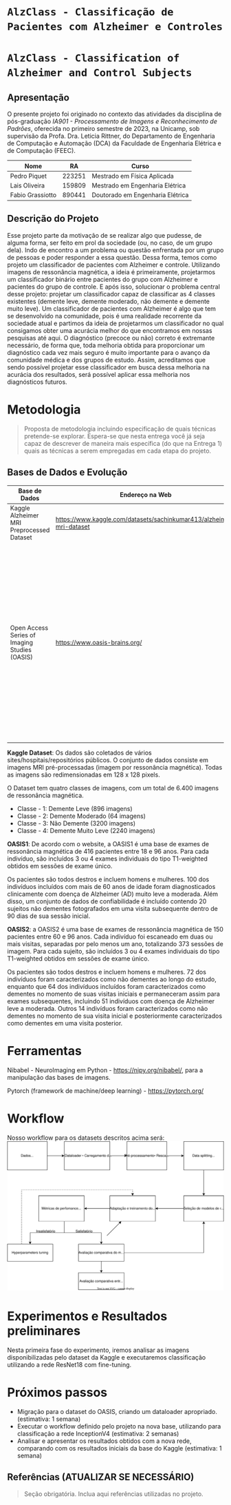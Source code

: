 # `AlzClass - Classificação de Pacientes com Alzheimer e Controles`
# `AlzClass - Classification of Alzheimer and Control Subjects`

## Apresentação

O presente projeto foi originado no contexto das atividades da disciplina de pós-graduação *IA901 - Processamento de Imagens e Reconhecimento de Padrões*, 
oferecida no primeiro semestre de 2023, na Unicamp, sob supervisão da Profa. Dra. Leticia Rittner, do Departamento de Engenharia de Computação e Automação (DCA) da Faculdade de Engenharia Elétrica e de Computação (FEEC).

|Nome  | RA | Curso|
|--|--|--|
| Pedro Piquet | 223251 | Mestrado em Física Aplicada |
| Lais Oliveira  | 159809  | Mestrado em Engenharia Elétrica |
| Fabio Grassiotto  | 890441  | Doutorado em Engenharia Elétrica |


## Descrição do Projeto
Esse projeto parte da motivação de se realizar algo que pudesse, de alguma forma, ser feito em prol da sociedade (ou, no caso, de um grupo dela). Indo de encontro a um problema ou questão enfrentada por um grupo de pessoas e poder responder a essa questão. Dessa forma, temos como projeto um classificador de pacientes com Alzheimer e controle. Utilizando imagens de ressonância magnética, a ideia é primeiramente, projetarmos um classificador binário entre pacientes do grupo com Alzheimer e pacientes do grupo de controle. E após isso, solucionar o problema central desse projeto: projetar um classificador capaz de classificar as 4 classes existentes (demente leve, demente moderado, não demente e demente muito leve).
Um classificador de pacientes com Alzheimer é algo que tem se desenvolvido na comunidade, pois é uma realidade recorrente da sociedade atual e partimos da ideia de projetarmos um classificador no qual consigamos obter uma acurácia melhor do que encontramos em nossas pesquisas até aqui. O diagnóstico (precoce ou não) correto é extremante necessário, de forma que, toda melhoria obtida para proporcionar um diagnóstico cada vez mais seguro é muito importante para o avanço da comunidade médica e dos grupos de estudo. Assim, acreditamos que sendo possível projetar esse classificador em busca dessa melhoria na acurácia dos resultados, será possível aplicar essa melhoria nos diagnósticos futuros.

# Metodologia
> Proposta de metodologia incluindo especificação de quais técnicas pretende-se explorar. Espera-se que nesta entrega você já seja capaz de descrever de maneira mais específica (do que na Entrega 1) quais as técnicas a serem empregadas em cada etapa do projeto.


## Bases de Dados e Evolução

Base de Dados | Endereço na Web | Resumo descritivo
----- | ----- | -----
Kaggle Alzheimer MRI Preprocessed Dataset | https://www.kaggle.com/datasets/sachinkumar413/alzheimer-mri-dataset | Dataset do Kaggle para experimentos iniciais
Open Access Series of Imaging Studies (OASIS) | https://www.oasis-brains.org/ | O OASIS (Open Access Series of Imaging Studies) é um projeto que visa tornar conjuntos de dados de neuroimagem do cérebro disponíveis gratuitamente para a comunidade científica. Existem quatro bases disponibilizadas - OASIS 1 a OASIS 4, com OASIS 1 e OASIS 2 consideradas as bases mais apropriadas para projetos acadêmicos.

**Kaggle Dataset**: Os dados são coletados de vários sites/hospitais/repositórios públicos. O conjunto de dados consiste em imagens MRI pré-processadas (imagem por ressonância magnética). Todas as imagens são redimensionadas em 128 x 128 pixels.

O Dataset tem quatro classes de imagens, com um total de 6.400 imagens de ressonância magnética.
- Classe - 1: Demente Leve (896 imagens)
- Classe - 2: Demente Moderado (64 imagens)
- Classe - 3: Não Demente (3200 imagens)
- Classe - 4: Demente Muito Leve (2240 imagens)

**OASIS1**: De acordo com o website, a OASIS1 é uma base de exames de ressonância magnética de 416 pacientes entre 18 e 96 anos. Para cada indivíduo, são incluídos 3 ou 4 exames individuais do tipo T1-weighted obtidos em sessões de exame único.

Os pacientes são todos destros e incluem homens e mulheres. 100 dos indivíduos incluídos com mais de 60 anos de idade foram diagnosticados clinicamente com doença de Alzheimer (AD) muito leve a moderada. Além disso, um conjunto de dados de confiabilidade é incluído contendo 20 sujeitos não dementes fotografados em uma visita subsequente dentro de 90 dias de sua sessão inicial.

**OASIS2**: a OASIS2 é uma base de exames de ressonância magnética de 150 pacientes entre 60 e 96 anos. Cada indivíduo foi escaneado em duas ou mais visitas, separadas por pelo menos um ano, totalizando 373 sessões de imagem. Para cada sujeito, são incluídos 3 ou 4 exames individuais do tipo T1-weighted obtidos em sessões de exame único.

Os pacientes são todos destros e incluem homens e mulheres. 72 dos indivíduos foram caracterizados como não dementes ao longo do estudo, enquanto que 64 dos indivíduos incluídos foram caracterizados como dementes no momento de suas visitas iniciais e permaneceram assim para exames subsequentes, incluindo 51 indivíduos com doença de Alzheimer leve a moderada. Outros 14 indivíduos foram caracterizados como não dementes no momento de sua visita inicial e posteriormente caracterizados como dementes em uma visita posterior.

# Ferramentas

Nibabel - NeuroImaging em Python - https://nipy.org/nibabel/, para a manipulação das bases de imagens.

Pytorch (framework de machine/deep learning) - https://pytorch.org/

# Workflow
Nosso workflow para os datasets descritos acima será:
![Workflow](workflow.drawio.svg)

# Experimentos e Resultados preliminares
Nesta primeira fase do experimento, iremos analisar as imagens disponibilizadas pelo dataset da Kaggle e executaremos classificação utilizando a rede ResNet18 com fine-tuning.

# Próximos passos
- Migração para o dataset do OASIS, criando um dataloader apropriado. (estimativa: 1 semana)
- Executar o workflow definido pelo projeto na nova base, utilizando para classificação a rede InceptionV4 (estimativa: 2 semanas)
- Analisar e apresentar os resultados obtidos com a nova rede, comparando com os resultados iniciais da base do Kaggle (estimativa: 1 semana)

## Referências (ATUALIZAR SE NECESSÁRIO)
> Seção obrigatória. Inclua aqui referências utilizadas no projeto.

